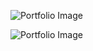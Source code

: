 <!-- ![Portfolio Image](https://octodex.github.com/images/yaktocat.png) -->
![Portfolio Image](https://github.com/shendeashish09/markdown-portfolio/blob/main/_includes/portfolio.PNG)

![Portfolio Image](https://github.com/shendeashish09/github-pages-with-jekyll/assets/Salesforce-datorama.png)

